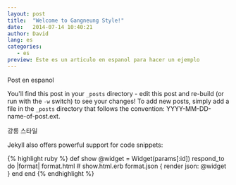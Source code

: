 ```yaml
---
layout: post
title:  "Welcome to Gangneung Style!"
date:   2014-07-14 10:40:21
author: David
lang: es
categories:
   - es
preview: Este es un articulo en espanol para hacer un ejemplo
---
```


Post en espanol

You'll find this post in your `_posts` directory - edit this post and re-build (or run with the `-w` switch) to see your changes!
To add new posts, simply add a file in the `_posts` directory that follows the convention: YYYY-MM-DD-name-of-post.ext.

강릉 스타일

Jekyll also offers powerful support for code snippets:

{% highlight ruby %}
def show
  @widget = Widget(params[:id])
  respond_to do |format|
    format.html # show.html.erb
    format.json { render json: @widget }
  end
end
{% endhighlight %}

